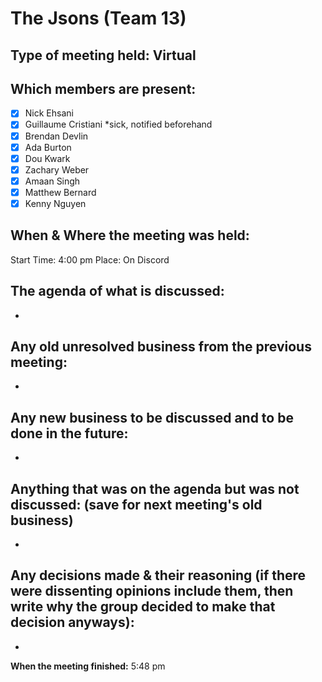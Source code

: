 # The Jsons (Team 13)

## Type of meeting held: Virtual

## Which members are present:
- [x] Nick Ehsani
- [x] Guillaume Cristiani *sick, notified beforehand
- [x] Brendan Devlin
- [x] Ada Burton 
- [x] Dou Kwark
- [x] Zachary Weber
- [x] Amaan Singh
- [x] Matthew Bernard
- [x] Kenny Nguyen

## When & Where the meeting was held:  
Start Time: 4:00 pm Place: On Discord

## The agenda of what is discussed:
- 
    
## Any old unresolved business from the previous meeting:  
- 
    
## Any new business to be discussed and to be done in the future:      
- 
 
## Anything that was on the agenda but was not discussed: (save for next meeting's old business)  
- 
    
## Any decisions made & their reasoning (if there were dissenting opinions include them, then write why the group decided to make that decision anyways):  
- 
**When the meeting finished:** 5:48 pm
